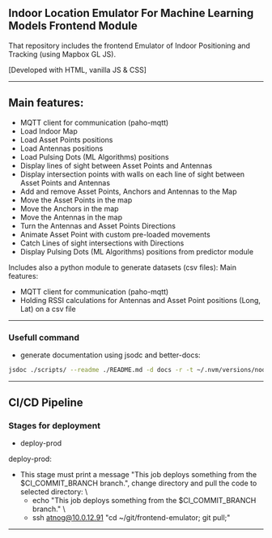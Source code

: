 ## Indoor Location Emulator For Machine Learning Models Frontend Module 

That repository includes the frontend Emulator of Indoor Positioning and Tracking (using Mapbox GL JS).

[Developed with HTML, vanilla JS & CSS]

---
## Main features:
- MQTT client for communication (paho-mqtt)
- Load Indoor Map
- Load Asset Points positions 
- Load Antennas positions 
- Load Pulsing Dots (ML Algorithms) positions
- Display lines of sight between Asset Points and Antennas
- Display intersection points with walls on each line of sight between Asset Points and Antennas
- Add and remove Asset Points, Anchors and Antennas to the Map
- Move the Asset Points in the map
- Move the Anchors in the map
- Move the Antennas in the map
- Turn the Antennas and Asset Points Directions
- Animate Asset Point with custom pre-loaded movements  
- Catch Lines of sight intersections with Directions
- Display Pulsing Dots (ML Algorithms) positions from predictor module

Includes also a python module to generate datasets (csv files): 
Main features:
- MQTT client for communication (paho-mqtt)
- Holding RSSI calculations for Antennas and Asset Point positions (Long, Lat) on a csv file

---

### Usefull command
- generate documentation using jsodc and better-docs: 

```bash
jsdoc ./scripts/ --readme ./README.md -d docs -r -t ~/.nvm/versions/node/v19.1.0/lib/node_modules/jsdoc/templates/better-docs/
```
---

## CI/CD Pipeline

### Stages for deployment
- deploy-prod

deploy-prod:
- This stage must print a message "This job deploys something from the $CI_COMMIT_BRANCH branch.", change directory and pull the code to selected directory: \
    - echo "This job deploys something from the $CI_COMMIT_BRANCH branch." \
    - ssh atnog@10.0.12.91 "cd ~/git/frontend-emulator; git pull;"
---

